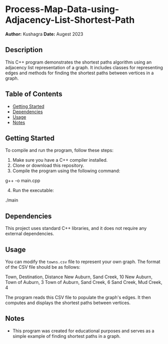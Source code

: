 # Process-Map-Data-using-Adjacency-List-Shortest-Path
**Author:** Kushagra
**Date:** Augest 2023

## Description

This C++ program demonstrates the shortest paths algorithm using an adjacency list representation of a graph. It includes classes for representing edges and methods for finding the shortest paths between vertices in a graph.

## Table of Contents

- [Getting Started](#getting-started)
- [Dependencies](#dependencies)
- [Usage](#usage)
- [Notes](#notes)

## Getting Started

To compile and run the program, follow these steps:

1. Make sure you have a C++ compiler installed.
2. Clone or download this repository.
3. Compile the program using the following command:

g++ -o main.cpp


4. Run the executable:

./main


## Dependencies

This project uses standard C++ libraries, and it does not require any external dependencies.

## Usage

You can modify the `towns.csv` file to represent your own graph. The format of the CSV file should be as follows:

Town, Destination, Distance
New Auburn, Sand Creek, 10
New Auburn, Town of Auburn, 3
Town of Auburn, Sand Creek, 6
Sand Creek, Mud Creek, 4

The program reads this CSV file to populate the graph's edges. It then computes and displays the shortest paths between vertices.

## Notes

- This program was created for educational purposes and serves as a simple example of finding shortest paths in a graph.
